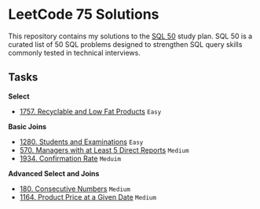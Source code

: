 # LeetCode 75 Solutions

This repository contains my solutions to the [SQL 50](https://leetcode.com/studyplan/top-sql-50/) study plan.
SQL 50 is a curated list of 50 SQL problems designed to strengthen SQL query skills
commonly tested in technical interviews.

## Tasks

**Select**

- [1757. Recyclable and Low Fat Products](1757.sql) `Easy`

**Basic Joins**

- [1280. Students and Examinations](1280.sql) `Easy`
- [570. Managers with at Least 5 Direct Reports](570.sql) `Medium`
- [1934. Confirmation Rate](1934.sql) `Meduim`

**Advanced Select and Joins**

- [180. Consecutive Numbers](180.sql) `Medium`
- [1164. Product Price at a Given Date](1164.sql) `Medium`